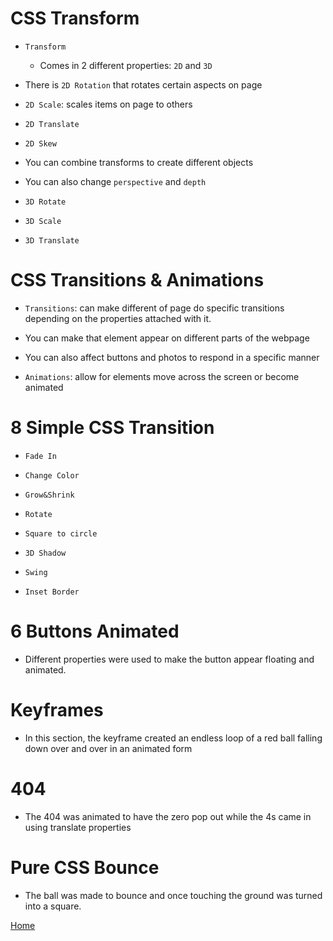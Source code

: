 # CSS Transform

- `Transform` 
    - Comes in 2 different properties: `2D` and `3D`

- There is `2D Rotation` that rotates certain aspects on page 

- `2D Scale`: scales items on page to others 

- `2D Translate`

- `2D Skew` 

- You can combine transforms to create different objects 

- You can also change `perspective` and `depth`

- `3D Rotate` 

- `3D Scale` 

- `3D Translate`


# CSS Transitions & Animations

- `Transitions`: can make different of page do specific transitions depending on the properties attached with it. 

- You can make that element appear on different parts of the webpage 

- You can also affect buttons and photos to respond in a specific manner 

- `Animations`: allow for elements move across the screen or become animated 

# 8 Simple CSS Transition

- `Fade In`

- `Change Color` 

- `Grow&Shrink`

- `Rotate`

- `Square to circle`

- `3D Shadow`

- `Swing` 

- `Inset Border` 

# 6 Buttons Animated 

- Different properties were used to make the button appear floating and animated.

# Keyframes 

- In this section, the keyframe created an endless loop of a red ball falling down over and over in an animated form 

# 404 

- The 404 was animated to have the zero pop out while the 4s came in using translate properties 

# Pure CSS Bounce 

- The ball was made to bounce and once touching the ground was turned into a square. 



[Home](README.md)